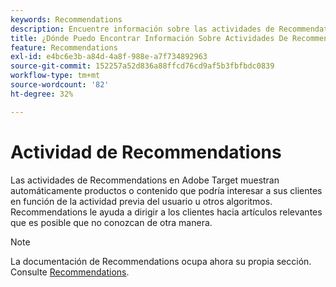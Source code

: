 ```yaml
---
keywords: Recommendations
description: Encuentre información sobre las actividades de Recommendations en Adobe [!DNL Target] que muestran automáticamente productos o contenido que podría interesar a sus clientes en función de la actividad previa del usuario.
title: ¿Dónde Puedo Encontrar Información Sobre Actividades De Recommendations?
feature: Recommendations
exl-id: e4bc6e3b-a84d-4a8f-988e-a7f734892963
source-git-commit: 152257a52d836a88ffcd76cd9af5b3fbfbdc0839
workflow-type: tm+mt
source-wordcount: '82'
ht-degree: 32%

---
```


# Actividad de Recommendations

Las actividades de Recommendations en Adobe Target muestran automáticamente productos o contenido que podría interesar a sus clientes en función de la actividad previa del usuario u otros algoritmos. Recommendations le ayuda a dirigir a los clientes hacia artículos relevantes que es posible que no conozcan de otra manera.

>[!NOTE]
>
>La documentación de Recommendations ocupa ahora su propia sección. Consulte [Recommendations](/help/main/c-recommendations/recommendations.md#concept_7556C8A4543942F2A77B13A29339C0C0).
